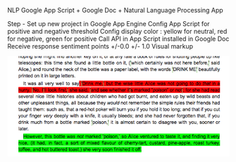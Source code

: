 NLP Google App Script + Google Doc + Natural Language Processing App

Step - 
	Set up new project in Google App Engine
	Config App Script for positive and negative threshold
	Config display color : yellow for neutral, red for negative, green for positive
	Call API in App Script installed in Google Doc
	Receive response sentiment points +/-0.0 +/- 1.0
	Visual markup
	
![](nlp_google.png)